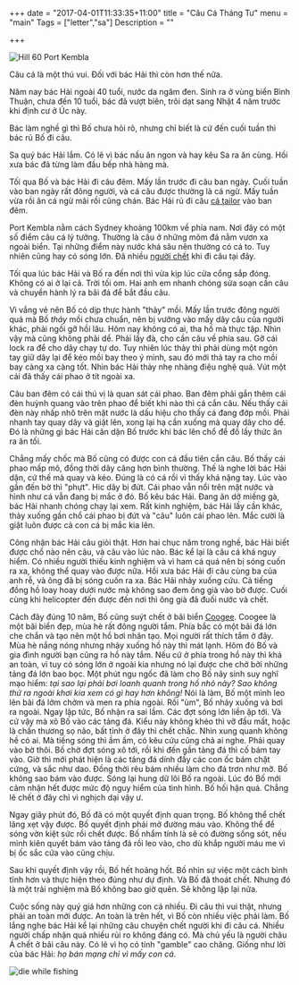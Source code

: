 +++
date = "2017-04-01T11:33:35+11:00"
title = "Câu Cá Tháng Tư"
menu = "main"
Tags = ["letter","sa"]
Description = ""

+++

![Hill 60 Port Kembla](/img/fishing/hill60.jpg)

Câu cá là một thú vui. Đối với bác Hải thì còn hơn thế nữa.

Năm nay bác Hải ngoài 40 tuổi, nước da ngăm đen. Sinh ra ở vùng biển Bình Thuận, chưa đến 10 tuổi, bác đã vượt biên, trôi dạt sang Nhật 4 năm trước khi định cư ở Úc này.

Bác làm nghề gì thì Bố chưa hỏi rõ, nhưng chỉ biết là cứ đến cuối tuần thì bác rủ Bố đi câu.

Sa quý bác Hải lắm. Có lẽ vì bác nấu ăn ngon và hay kêu Sa ra ăn cùng. Hồi xưa bác đã từng làm đầu bếp nhà hàng mà.

Tối qua Bố và bác Hải đi câu đêm. Mấy lần trước đi câu ban ngày. Cuối tuần vào ban ngày rất đông người, và cá câu được thường là cá ngừ. Mấy tuần vừa rồi ăn cá ngừ mãi rồi cũng chán. Bác Hải rủ đi câu [cá tailor](http://www.tackleworld.com.au/fish-species/tailor.html) vào ban đêm.

Port Kembla nằm cách Sydney khoảng 100km về phía nam. Nơi đây có một số điểm câu cá lý tưởng. Thường là câu ở những mõm đá nằm vươn xa ngoài biển. Tại những điểm này nước khá sâu nên thường có cá to. Tuy nhiên cũng hay có sóng lớn. Đã nhiều [người chết](http://www.illawarramercury.com.au/story/1448142/port-kemblas-deadly-rock-fishing-history/) khi đi câu tại đây.



Tối qua lúc bác Hải và Bố ra đến nơi thì vừa kịp lúc cửa cổng sắp đóng. Không có ai ở lại cả. Trời tối om. Hai anh em nhanh chóng sửa soạn cần câu và chuyển hành lý ra bãi đá để bắt đầu câu.

Vì vắng vẻ nên Bố có dịp thực hành "thảy" mồi. Mấy lần trước đông người quá mà Bố _thảy_ mồi chưa chuẩn, nên bị vướng vào mấy dây câu của người khác, phải ngồi gỡ hồi lâu. Hôm nay không có ai, tha hồ mà thực tập. Nhìn vậy mà cũng không phải dể. Phải lấy đà, cho cần câu về phía sau. Gỡ cái lock ra để cho dây chạy tự do. Tuy nhiên lúc thảy thì phải dùng một ngón tay giữ dây lại để kéo mồi bay theo ý mình, sau đó mới thả tay ra cho mồi bay càng xa càng tốt. Nhìn bác Hải thảy nhẹ nhàng điệu nghệ quá. Vút một cái đã thấy cái phao ở tít ngoài xa.

Câu ban đêm có cái thú vị là quan sát cái phao. Ban đêm phải gắn thêm cái đèn huỳnh quang vào trên phao để biết khi nào thì cá cắn câu. Nếu thấy cái đèn này nhấp nhô trên mặt nước là dấu hiệu cho thấy cá đang đớp mồi. Phải nhanh tay quay dây và giật lên, xong lại hạ cần xuống mà quay dây cho dể. Đó là những gì bác Hải căn dặn Bố trước khi bác lên chổ để đồ lấy thức ăn ra ăn tối.

Chẳng mấy chốc mà Bố cũng có được con cá đầu tiên cắn câu. Bố thấy cái phao mấp mô, đồng thời dây căng hơn bình thường. Thế là nghe lời bác Hải dặn, cứ thế mà quay và kéo. Đúng là có cá rồi vì thấy khá nặng tay. Lúc vào gần đến bờ thì "phựt". Hic dây bị đứt. Cái phao vẫn nổi trên mặt nước và hình như cá vẫn đang bị mắc ở đó. Bố kêu bác Hải. Đang ăn dỡ miếng gà, bác Hải nhanh chóng chạy lại xem. Rất kinh nghiệm, bác Hải lấy cần khác, thảy xuống gần chổ cái phao bị đứt và "câu" luôn cái phao lên. Mắc cười là giật luôn được cả con cá bị mắc kia lên.

Công nhận bác Hải câu giỏi thật. Hơn hai chục năm trong nghề, bác Hải biết được chổ nào nên câu, và câu vào lúc nào. Bác kể lại là câu cá khá nguy hiểm. Có nhiều người thiếu kinh nghiệm và vì ham cá quá nên bị sóng cuốn ra xa, không thể quay vào được nữa. Hồi xưa bác Hải đi câu cùng ba của anh rễ, và ông đã bị sóng cuốn ra xa. Bác Hải nhảy xuống cứu. Cả tiếng đồng hồ loay hoay dưới nước mà không sao đem ông già vào bờ được. Cuối cùng khi helicopter đến được đến nơi thì ông già đã đuối nước và chết.

Cách đây đúng 10 năm, Bố cũng suýt chết ở bãi biển [Coogee](https://en.wikipedia.org/wiki/Coogee,_New_South_Wales). Coogee là một bãi biển đẹp, mùa hè rất đông người tắm. Phía bắc có một bãi đá lớn che chắn và tạo nên một hồ bơi nhân tạo. Mọi người rất thích tắm ở đây. Mùa hè nắng nóng nhưng nhảy xuống hồ này thì mát lạnh. Hôm đó Bố và gia đình người bạn cũng ra hồ này tắm. Nếu cứ ở phía trong hồ này thì khá an toàn, vì tuy có sóng lớn ở ngoài kia nhưng nó lại được che chở bởi những tảng đá lớn bao bọc. Một phút ngu ngốc đã làm cho Bố nãy sinh suy nghĩ mạo hiểm: _tại sao lại phải bơi loanh quanh trong hồ nhỏ này? Sao không thử ra ngoài khơi kia xem có gì hay hơn không!_ Nói là làm, Bố một mình leo lên bãi đá lởm chởm và men ra phía ngoài. Rồi "ùm", Bố nhảy xuống và bơi ra ngoài. Ngay lập tức, Bố nhận ra sai lầm. Các đợt sóng lớn liền ập tới. Và cứ vậy mà xô Bố vào các tảng đá. Kiểu này không khéo thì vỡ đầu mất, hoặc là chấn thương sọ não, bất tỉnh ở đây thì chết chắc. Nhìn xung quanh không hề có ai. Mà tiếng sóng thì ầm ầm, có kêu cứu cũng chả ai nghe. Phải quay vào bờ thôi. Bố chờ đợt sóng xô tới, rồi khi đến gần tảng đá thì cố bám tay vào. Giờ thì mới phát hiện là các tảng đá dính đầy các con ốc bám chặt cứng, và sắc như dao. Đồng thời rêu bám nhiều làm cho đá trơn như mỡ. Bố không sao bám vào được. Sóng lại hung dữ lôi Bố ra ngoài. Lúc đó Bố mới cảm nhận hết được mức độ nguy hiểm của tình hình. Bố hối hận quá. Chẳng lẽ chết ở đây chỉ vì nghịch dại vậy ư.


Ngay giây phút đó, Bố đã có một quyết định quan trọng. Bố không thể chết lãng xẹt vậy được. Bố quyết định phải mở đường máu vào. Không thể để sóng vờn kiệt sức rồi chết được. Bố nhẩm tính là sẽ có đường sống sót, nếu mình kiên quyết bám vào tảng đá rồi leo vào, cho dù khắp người máu me vì bị ốc sắc cứa vào cũng chịu.

Sau khi quyết định vậy rồi, Bố hết hoảng hốt. Bố nhìn sự việc một cách bình tĩnh hơn và thực hiện theo đúng như dự định. Và Bố đã thoát chết. Nhưng đó là một trải nghiệm mà Bố không bao giờ quên. Sẽ không lặp lại nữa.

Cuộc sống này quý giá hơn những con cá nhiều. Đi câu thì vui thật, nhưng phải an toàn mới được. An toàn là trên hết, vì Bố còn nhiều việc phải làm. Bố lắng nghe bác Hải kể lại những câu chuyện chết người khi đi câu cá. Nhiều người chấp nhận quá nhiều rủi ro không đáng có. Mà chủ yếu là người châu Á chết ở bãi câu này. Có lẽ vì họ có tính "gamble" cao chăng. Giống như lời của bác Hải: _họ bán mạng chỉ vì mấy con cá_.

![die while fishing](/img/fishing/die.jpg)
